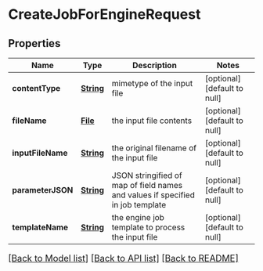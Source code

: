 # CreateJobForEngineRequest
## Properties

Name | Type | Description | Notes
------------ | ------------- | ------------- | -------------
**contentType** | [**String**](string.md) | mimetype of the input file | [optional] [default to null]
**fileName** | [**File**](file.md) | the input file contents | [optional] [default to null]
**inputFileName** | [**String**](string.md) | the original filename of the input file | [optional] [default to null]
**parameterJSON** | [**String**](string.md) | JSON stringified of map of field names and values if specified in job template | [optional] [default to null]
**templateName** | [**String**](string.md) | the engine job template to process the input file | [optional] [default to null]

[[Back to Model list]](../README.md#documentation-for-models) [[Back to API list]](../README.md#documentation-for-api-endpoints) [[Back to README]](../README.md)

<style>
     p, ul, ol, li { font-size: 18px !important;}
</style>

